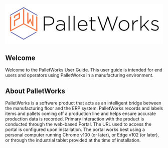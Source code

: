 ![](images/PalletWorks_Logo_Long.jpg)

## Welcome

Welcome to the PalletWorks User Guide. This user guide is intended for end users and operators using PalletWorks in a manufacturing environment.

## About PalletWorks

PalletWorks is a software product that acts as an intelligent bridge between the manufacturing floor and the ERP system. PalletWorks records and labels items and pallets coming off a production line and helps ensure accurate production data is recorded. Primary interaction with the product is conducted through the web-based Portal. The URL used to access the portal is configured upon installation. The portal works best using a personal computer running Chrome v100 (or later), or Edge v102 (or later), or through the industrial tablet provided at the time of installation. 
